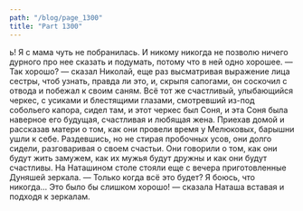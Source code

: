 ```yaml
---
path: "/blog/page_1300"
title: "Part 1300"
---
```


ь! Я с мама чуть не побранилась. И никому никогда не позволю ничего дурного про нее сказать и подумать, потому что в ней одно хорошее.
— Так хорошо? — сказал Николай, еще раз высматривая выражение лица сестры, чтоб узнать, правда ли это, и, скрыпя сапогами, он соскочил с отвода и побежал к своим саням. Всё тот же счастливый, улыбающийся черкес, с усиками и блестящими глазами, смотревший из-под собольего капора, сидел там, и этот черкес был Соня, и эта Соня была наверное его будущая, счастливая и любящая жена.
Приехав домой и рассказав матери о том, как они провели время у Мелюковых, барышни ушли к себе. Раздевшись, но не стирая пробочных усов, они долго сидели, разговаривая о своем счастьи. Они говорили о том, как они будут жить замужем, как их мужья будут дружны и как они будут счастливы. На Наташином столе стояли еще с вечера приготовленные Дуняшей зеркала.
— Только когда всё это будет? Я боюсь, что никогда... Это было бы слишком хорошо! — сказала Наташа вставая и подходя к зеркалам.
